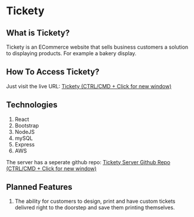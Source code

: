 # Tickety
## What is Tickety?
Tickety is an ECommerce website that sells business customers a solution to displaying products. For example a 
bakery display. 

## How To Access Tickety?
Just visit the live URL: [Tickety (CTRL/CMD + Click for new window)](https://ticketyapp-client.azurewebsites.net)

## Technologies
1. React
2. Bootstrap
3. NodeJS
4. mySQL
5. Express
6. AWS

The server has a seperate github repo:  [Tickety Server Github Repo (CTRL/CMD + Click for new window)](https://github.com/jack-king1/ticketyserver)

## Planned Features
1. The ability for customers to design, print and have custom tickets delivred right to the doorstep and save them printing themselves.
